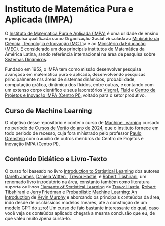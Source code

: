 <!DOCTYPE html>
<html lang="pt-br">  
  
<body>

<h1>Instituto de Matemática Pura e Aplicada (IMPA)</h1>

<p>O <a href="https://impa.br"> Instituto de Matemática Pura e Aplicada (IMPA)</a> é uma unidade de ensino e pesquisa qualificada como Organização Social vinculada ao <a href="https://www.gov.br/mcti/pt-br"> Ministério da Ciência, Tecnologia e Inovação (MCTI)</a>a e ao <a href="https://www.gov.br/mec/pt-br">Ministério da Educação (MEC)</a>. É considerado um dos principais institutos de Matemática da América Latina, sendo referência internacional na área de pesquisa sobre <a href="https://impa.br/pesquisa/sistemas-dinamicos-e-teoria-ergodica/">Sistemas Dinâmicos</a>.</p>

<p>Fundado em 1952, o IMPA tem como missão desenvolver pesquisa avançada em matemática pura e aplicada, desenvolvendo pesquisas principalmente nas áreas de sistemas dinâmicos, probabilidade, computação gráfica, dinâmica dos fluidos, entre outras, e contando com um extenso corpo científico e seus laboratórios <a href="https://www.visgraf.impa.br/home">Visgraf</a>, <a href="https://fluid.impa.br/Home">Fluid</a> e <a href="https://centropi.impa.br">Centro de Projetos e Inovação IMPA (Centro PI)</a>, voltado para o setor produtivo.</p>

<h2>Curso de Machine Learning</h2>

<p>O objetivo desse repositório é conter o curso de <a href="https://w3.impa.br/~pauloo/teaching/ml/"> Machine Learning</a> cursado no período de <a href="https://impa.br/ensino/programacao-de-disciplinas/">Cursos de Verão do ano de 2024</a>, que o instituto fornece em todo periodo de recesso, cuja fora ministrado pelo professor <a href="https://w3.impa.br/~pauloo/"> Paulo Orenstein</a> com o auxilio de outros membros do Centro de Projetos e Inovação IMPA (Centro PI).</p>

<h2>Conteúdo Didático e Livro-Texto</h2>

<p>
O curso foi baseado no livro <a href="https://www.statlearning.com">Introduction to Statistical Learning</a> dos autores <a href="https://goizueta.emory.edu/faculty/profiles/gareth-james"> Gareth James</a>, <a href="https://www.biostat.washington.edu/people/daniela-witten">Daniela Witten </a>, <a href="https://statistics.stanford.edu/people/trevor-j-hastie"> Trevor Hastie</a>, e <a href="https://statistics.stanford.edu/people/robert-tibshirani">Robert Tibshirani</a>, um renomado livro introdutório na área, constanto também como literatura suporte os livros <a href="https://hastie.su.domains/ElemStatLearn/">Elements of Statistical Learning</a> de <a href="https://statistics.stanford.edu/people/trevor-j-hastie"> Trevor Hastie</a>, <a href="https://statistics.stanford.edu/people/robert-tibshirani">Robert Tibshirani</a> e <a href="https://statistics.stanford.edu/people/jerome-h-friedman"> Jerry Friedman</a> e <a href="https://probml.github.io/pml-book/book1.html">Probabilistic Machine Learning: An Introduction</a> de <a href="https://www.cs.ubc.ca/~murphy">Kevin Murphy</a> e abordando os principais conteúdos da área, indo desde de os clássicos modelos lineares, até a construção de um modelo GPT do zero! Um curso de fato bastante interessante do qual, caso você veja os conteúdos aplicado chegará a mesma conclusão que eu, de que valeu muito apena cursa-lo.
</p>

</body>
</html>
